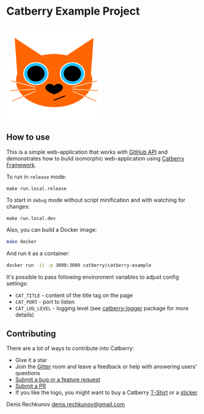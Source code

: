 # Catberry Example Project

![Catberry](https://raw.githubusercontent.com/catberry/catberry/master/docs/images/logo.png)

## How to use
This is a simple web-application that works with [GitHub API](http://developer.github.com/)
and demonstrates how to build isomorphic web-application using
[Catberry Framework](https://github.com/catberry/catberry).

To run in `release` mode:
```
make run.local.release
```

To start in `debug` mode without script minification and with watching for changes:
```
make run.local.dev
```

Also, you can build a Docker image:

```bash
make docker
```

And run it as a container:

```bash
docker run -it -p 3000:3000 catberry/catberry-example
```

It's possible to pass following environment variables to adjust config settings:

* `CAT_TITLE` - content of the title tag on the page
* `CAT_PORT` - port to listen
* `CAT_LOG_LEVEL` - logging level (see [catberry-logger](https://github.com/catberry/catberry-logger) package for more details)

## Contributing

There are a lot of ways to contribute into Catberry:

* Give it a star
* Join the [Gitter](https://gitter.im/catberry/main) room and leave a feedback or help with answering users' questions
* [Submit a bug or a feature request](https://github.com/catberry/catberry/issues)
* [Submit a PR](https://github.com/catberry/catberry/blob/8.0.0-dev/CONTRIBUTING.md)
* If you like the logo, you might want to buy a Catberry [T-Shirt](http://www.redbubble.com/people/catberryjs/works/14439373-catberry-js-framework-logo?p=t-shirt) or a [sticker](http://www.redbubble.com/people/catberryjs/works/14439373-catberry-js-framework-logo?p=sticker)

Denis Rechkunov <denis.rechkunov@gmail.com>
